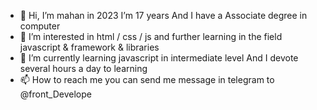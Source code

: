 - 👋 Hi, I’m mahan in 2023 I’m 17 years And I have a Associate degree in computer
- 👀 I’m interested in html / css / js and  further learning in the field javascript & framework & libraries
- 🌱 I’m currently learning javascript in intermediate level And I devote several hours a day to learning
- 📫 How to reach me you can send me message in telegram to @front_Develope 
